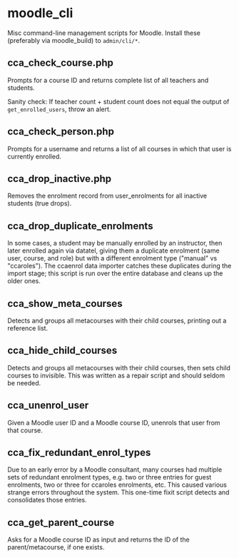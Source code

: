moodle_cli
==========

Misc command-line management scripts for Moodle. Install these (preferably via moodle_build) to `admin/cli/*`.

## cca_check_course.php
Prompts for a course ID and returns complete list of all teachers and students.

Sanity check: If teacher count + student count does not equal the output of
`get_enrolled_users`, throw an alert.

## cca_check_person.php
Prompts for a username and returns a list of all courses in which that user is currently enrolled.

## cca_drop_inactive.php
Removes the enrolment record from user_enrolments for all inactive students (true drops).

## cca_drop_duplicate_enrolments
 In some cases, a student may be manually enrolled by an instructor, then later enrolled again via datatel, giving them a duplicate enrolment (same user, course, and role) but with a different enrolment type ("manual" vs "ccaroles"). The ccaenrol data importer catches these duplicates during the import stage; this script is run over the entire database and cleans up the older ones.

## cca_show_meta_courses
Detects and groups all metacourses with their child courses, printing out a reference list.

## cca_hide_child_courses
Detects and groups all metacourses with their child courses, then sets child courses to invisible. This was written as a repair script and should seldom be needed.

## cca_unenrol_user
Given a Moodle user ID and a Moodle course ID, unenrols that user from that course.

## cca_fix_redundant_enrol_types
Due to an early error by a Moodle consultant, many courses had multiple sets of redundant enrolment types, e.g. two or three entries for guest enrolments, two or three for ccaroles enrolments, etc. This caused various strange errors throughout the system. This one-time fixit script detects and consolidates those entries.

## cca_get_parent_course
Asks for a Moodle course ID as input and returns the ID of the parent/metacourse, if one exists.
